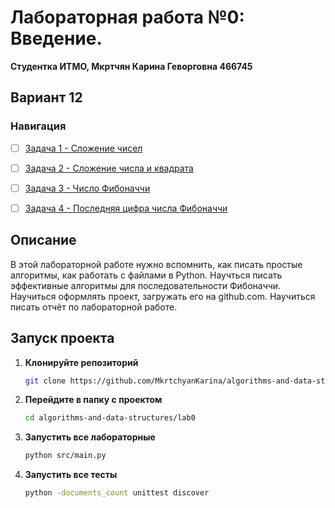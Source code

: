 # Лабораторная работа №0: Введение.

**Студентка ИТМО,  Мкртчян Карина Геворговна  466745**  
## Вариант 12
### Навигация

- [ ] [Задача 1 - Сложение чисел](https://github.com/MkrtchyanKarina/algorithms-and-data-structures/tree/master/lab0/task1)
- [ ] [Задача 2 - Сложение числа и квадрата](https://github.com/MkrtchyanKarina/algorithms-and-data-structures/tree/master/lab0/task2)
- [ ] [Задача 3 - Число Фибоначчи](https://github.com/MkrtchyanKarina/algorithms-and-data-structures/tree/master/lab0/task3)
- [ ] [Задача 4 - Последняя цифра числа Фибоначчи](https://github.com/MkrtchyanKarina/algorithms-and-data-structures/tree/master/lab0/task4)


## Описание
В этой лабораторной работе нужно вспомнить, как писать простые алгоритмы, как работать с файлами в Python. 
Научться писать эффективные алгоритмы для последовательности Фибоначчи.
Научиться оформлять проект, загружать его на github.com.
Научиться писать отчёт по лабораторной работе.

## Запуск проекта

1. **Клонируйте репозиторий**
   ```bash
   git clone https://github.com/MkrtchyanKarina/algorithms-and-data-structures.git
   ```
2. **Перейдите в папку с проектом**
   ```bash
   cd algorithms-and-data-structures/lab0
   ```
3. **Запустить все лабораторные**
    ```bash
   python src/main.py
   ```
4. **Запустить все тесты**
    ```bash
   python -documents_count unittest discover
   ```